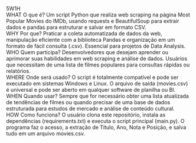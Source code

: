 5W1H												
WHAT	O que é?	Um script Python que realiza web scraping na página Most Popular Movies do IMDb, usando requests e BeautifulSoup para extrair dados e pandas para estruturar e salvar em formato CSV.													
WHY	Por que?	Praticar a coleta automatizada de dados da web, manipulação eficiente com a biblioteca Pandas e organização em um formato de fácil consulta (.csv). Essencial para projetos de Data Analysis.													
WHO	Quem participa?	Desenvolvedores que desejam aprender ou aprimorar suas habilidades em web scraping e análise de dados. Usuários que necessitam de uma lista de filmes populares para consultas rápidas ou relatórios.													
WHERE	Onde será usado?	O script é totalmente compatível e pode ser executado em sistemas Windows e Linux. O arquivo de saída (movies.csv) é universal e pode ser aberto em qualquer software de planilha ou BI.													
WHEN	Quando usar?	Sempre que for necessário obter uma lista atualizada de tendências de filmes ou quando precisar de uma base de dados estruturada para estudos de mercado e análise de conteúdo cultural.													
HOW	Como funciona?	O usuário clona este repositório, instala as dependências (requirements.txt) e executa o script principal (main.py). O programa faz o acesso, a extração de Título, Ano, Nota e Posição, e salva tudo em um arquivo movies.csv.													
